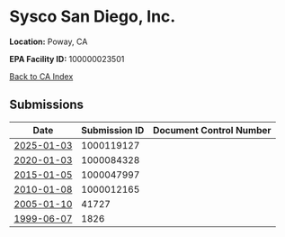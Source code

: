 # Sysco San Diego, Inc.

**Location:** Poway, CA

**EPA Facility ID:** 100000023501

[Back to CA Index](../../index.md)

## Submissions

| Date | Submission ID | Document Control Number |
|------|--------------|-------------------------|
| [2025-01-03](submissions/1000119127.md) | 1000119127 |  |
| [2020-01-03](submissions/1000084328.md) | 1000084328 |  |
| [2015-01-05](submissions/1000047997.md) | 1000047997 |  |
| [2010-01-08](submissions/1000012165.md) | 1000012165 |  |
| [2005-01-10](submissions/41727.md) | 41727 |  |
| [1999-06-07](submissions/1826.md) | 1826 |  |
